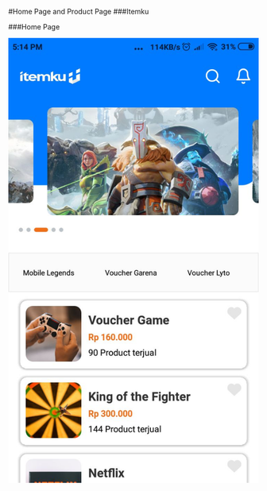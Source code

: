 #Home Page and Product Page
###Itemku

###Home Page

![Screenshot](https://github.com/Abbinizar/itemku/blob/master/assets/screenshot/homepage.jpeg)

